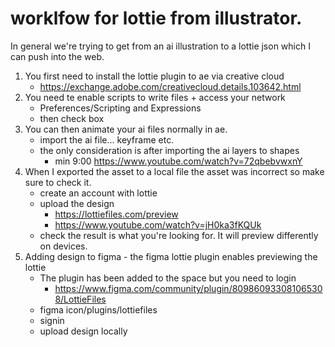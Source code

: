 # worklfow for lottie from illustrator. 

In general we're trying to get from an ai illustration to a lottie json which I can push into the web.

1. You first need to install the lottie plugin to ae via creative cloud
   - https://exchange.adobe.com/creativecloud.details.103642.html
2. You need te enable scripts to write files + access your network
   - Preferences/Scripting and Expressions
   - then check box
3. You can then animate your ai files normally in ae.
   - import the ai file... keyframe etc. 
   - the only consideration is after importing the ai layers to shapes
     - min 9:00 https://www.youtube.com/watch?v=72qbebvwxnY
4. When I exported the asset to a local file the asset was incorrect so make sure to check it.
    - create an account with lottie
    - upload the design
      - https://lottiefiles.com/preview
      - https://www.youtube.com/watch?v=jH0ka3fKQUk
    - check the result is what you're looking for. It will preview differently on devices.
5. Adding design to figma - the figma lottie plugin enables previewing the lottie
   - The plugin has been added to the space but you need to login
     - https://www.figma.com/community/plugin/809860933081065308/LottieFiles
   - figma icon/plugins/lottiefiles
   - signin
   - upload design locally

